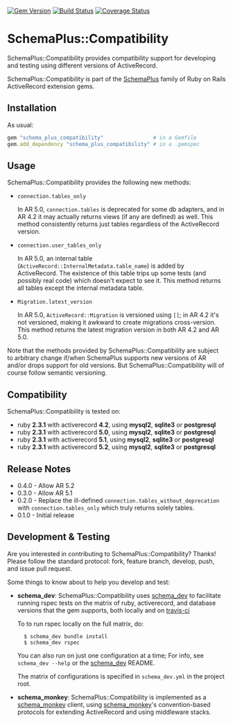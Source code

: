 [![Gem Version](https://badge.fury.io/rb/schema_plus_compatibility.svg)](http://badge.fury.io/rb/schema_plus_compatibility)
[![Build Status](https://secure.travis-ci.org/SchemaPlus/schema_plus_compatibility.svg)](http://travis-ci.org/SchemaPlus/schema_plus_compatibility)
[![Coverage Status](https://coveralls.io/repos/github/SchemaPlus/schema_plus_compatibility/badge.svg?branch=master)](https://coveralls.io/github/SchemaPlus/schema_plus_compatibility?branch=master)

# SchemaPlus::Compatibility

SchemaPlus::Compatibility provides compatibility support for developing and testing using different versions of ActiveRecord.

SchemaPlus::Compatibility is part of the [SchemaPlus](https://github.com/SchemaPlus/) family of Ruby on Rails ActiveRecord extension gems.

## Installation

<!-- SCHEMA_DEV: TEMPLATE INSTALLATION - begin -->
<!-- These lines are auto-inserted from a schema_dev template -->
As usual:

```ruby
gem "schema_plus_compatibility"                # in a Gemfile
gem.add_dependency "schema_plus_compatibility" # in a .gemspec
```

<!-- SCHEMA_DEV: TEMPLATE INSTALLATION - end -->

## Usage

SchemaPlus::Compatibility provides the following new methods:

* `connection.tables_only`

  In AR 5.0, `connection.tables` is deprecated for some db adapters, and in AR 4.2 it may actually returns views (if any are defined) as well. This method consistently returns just tables regardless of the ActiveRecord version.
  
* `connection.user_tables_only`

  In AR 5.0, an internal table (`ActiveRecord::InternalMetadata.table_name`) is added by ActiveRecord. The existence of this table trips up some tests (and possibly real code) which doesn't expect to see it. This method returns all tables except the internal metadata table.

* `Migration.latest_version`

  In AR 5.0, `ActiveRecord::Migration` is versioned using `[]`; in AR 4.2 it's not versioned, making it awkward to create migrations cross-version.  This method returns the latest migration version in both AR 4.2 and AR 5.0.

Note that the methods provided by SchemaPlus::Compatibility are subject to arbitrary change if/when SchemaPlus supports new versions of AR and/or drops support for old versions.  But SchemaPlus::Compatibility will of course follow semantic versioning.

## Compatibility

SchemaPlus::Compatibility is tested on:

<!-- SCHEMA_DEV: MATRIX - begin -->
<!-- These lines are auto-generated by schema_dev based on schema_dev.yml -->
* ruby **2.3.1** with activerecord **4.2**, using **mysql2**, **sqlite3** or **postgresql**
* ruby **2.3.1** with activerecord **5.0**, using **mysql2**, **sqlite3** or **postgresql**
* ruby **2.3.1** with activerecord **5.1**, using **mysql2**, **sqlite3** or **postgresql**
* ruby **2.3.1** with activerecord **5.2**, using **mysql2**, **sqlite3** or **postgresql**

<!-- SCHEMA_DEV: MATRIX - end -->

## Release Notes

* 0.4.0 - Allow AR 5.2
* 0.3.0 - Allow AR 5.1
* 0.2.0 - Replace the ill-defined `connection.tables_without_deprecation` with `connection.tables_only` which truly returns solely tables.
* 0.1.0 - Initial release

## Development & Testing

Are you interested in contributing to SchemaPlus::Compatibility?  Thanks!  Please follow
the standard protocol: fork, feature branch, develop, push, and issue pull
request.

Some things to know about to help you develop and test:

<!-- SCHEMA_DEV: TEMPLATE USES SCHEMA_DEV - begin -->
<!-- These lines are auto-inserted from a schema_dev template -->
* **schema_dev**:  SchemaPlus::Compatibility uses [schema_dev](https://github.com/SchemaPlus/schema_dev) to
  facilitate running rspec tests on the matrix of ruby, activerecord, and database
  versions that the gem supports, both locally and on
  [travis-ci](http://travis-ci.org/SchemaPlus/schema_plus_compatibility)

  To to run rspec locally on the full matrix, do:

        $ schema_dev bundle install
        $ schema_dev rspec

  You can also run on just one configuration at a time;  For info, see `schema_dev --help` or the [schema_dev](https://github.com/SchemaPlus/schema_dev) README.

  The matrix of configurations is specified in `schema_dev.yml` in
  the project root.


<!-- SCHEMA_DEV: TEMPLATE USES SCHEMA_DEV - end -->

<!-- SCHEMA_DEV: TEMPLATE USES SCHEMA_MONKEY - begin -->
<!-- These lines are auto-inserted from a schema_dev template -->
* **schema_monkey**: SchemaPlus::Compatibility is implemented as a
  [schema_monkey](https://github.com/SchemaPlus/schema_monkey) client,
  using [schema_monkey](https://github.com/SchemaPlus/schema_monkey)'s
  convention-based protocols for extending ActiveRecord and using middleware stacks.

<!-- SCHEMA_DEV: TEMPLATE USES SCHEMA_MONKEY - end -->
